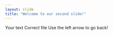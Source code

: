 ```yaml
---
layout: slide
title: "Welcome to our second slide!"
---
```

Your text Correct file
Use the left arrow to go back!

